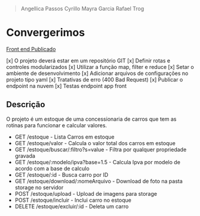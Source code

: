 > Angellica Passos
> Cyrillo
> Mayra Garcia
> Rafael Trog

# Convergerimos

[Front end Publicado](https://covid-coron.ga/)

[x] O projeto deverá estar em um repositório GIT
[x] Definir rotas e controles modularizados
[x] Utilizar a função map, filter e reduce
[x] Setar o ambiente de desenvolvimento
[x] Adicionar arquivos de configurações no projeto tipo yaml
[x] Tratativas de erro (400 Bad Request)
[x] Publicar o endpoint na nuvem
[x] Testas endpoint app front

## Descrição

O projeto é um estoque de uma concessionaria de carros que tem as rotinas para funcionar e calcular valores.

- GET /estoque - Lista Carros em estoque
- GET /estoque/valor - Calcula o valor total dos carros em estoque
- GET /estoque/buscar/:filtro?s=value - Filtra por qualquer propriedade gravada
- GET /estoque/:modelo/ipva?base=1.5 - Calcula Ipva por modelo de acordo com a base de calculo
- GET /estoque/:id - Busca carro por ID
- GET /estoque/download/:nomeArquivo - Download de foto na pasta storage no servidor
- POST /estoque/upload - Upload de imagens para storage
- POST /estoque/incluir - Inclui carro no estoque
- DELETE /estoque/excluir/:id - Deleta um carro

